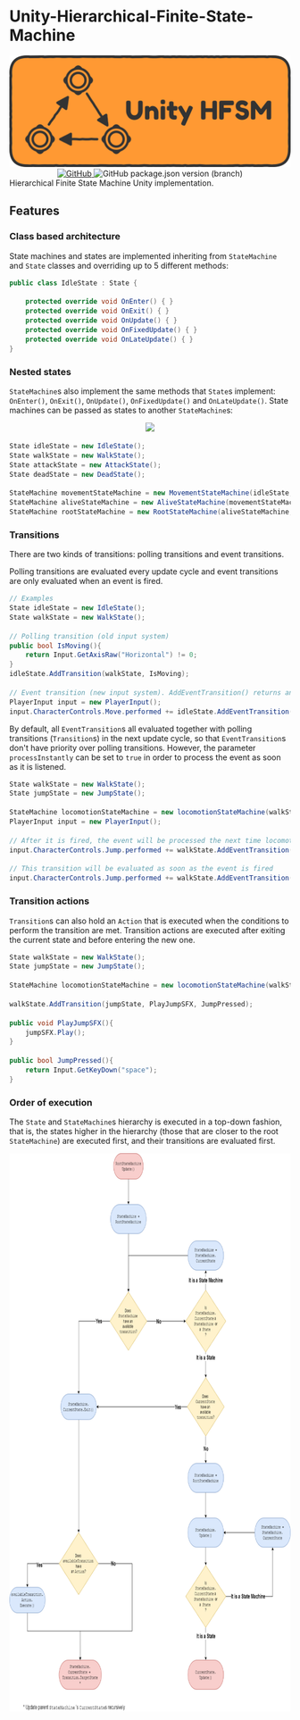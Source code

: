 # Unity-Hierarchical-Finite-State-Machine

<div align="center">
	<img src="Documentation~/Logo.png"  height="200" />
	<br/>
	<a href = "https://github.com/AlexBlackfrost/Unity-Hierarchical-Finite-State-Machine/blob/main/LICENSE">
		<img alt="GitHub" src="https://img.shields.io/github/license/alexblackfrost/unity-hierarchical-finite-state-machine">
	</a>
	<img alt="GitHub package.json version (branch)" src="https://img.shields.io/github/package-json/v/alexblackfrost/unity-hierarchical-finite-state-machine/main">
</div>	
Hierarchical Finite State Machine Unity implementation.

## Features
### Class based architecture
State machines and states are implemented inheriting from ```StateMachine``` and ```State``` classes and overriding up to 5 different methods:
```cs
public class IdleState : State {

	protected override void OnEnter() { }
	protected override void OnExit() { }
	protected override void OnUpdate() { }
	protected override void OnFixedUpdate() { }
	protected override void OnLateUpdate() { }
}
```

### Nested states
```StateMachine```s also implement the same methods that ```State```s implement: ```OnEnter()```, ```OnExit()```, ```OnUpdate()```, ```OnFixedUpdate()``` and
```OnLateUpdate()```. State machines can be passed as states to another ```StateMachine```s:
<div align="center">
	<img src="Documentation~/ExampleStateMachine.png" height="200" />
</div>

```cs
State idleState = new IdleState();
State walkState = new WalkState();
State attackState = new AttackState();
State deadState = new DeadState();

StateMachine movementStateMachine = new MovementStateMachine(idleState, walkState);
StateMachine aliveStateMachine = new AliveStateMachine(movementStateMachine, attackState);
StateMachine rootStateMachine = new RootStateMachine(aliveStateMachine, deadState);
```

### Transitions
There are two kinds of transitions: polling transitions and event transitions.

Polling transitions are evaluated every update cycle and event transitions are only evaluated when an event is fired.
```cs
// Examples
State idleState = new IdleState();
State walkState = new WalkState();

// Polling transition (old input system)
public bool IsMoving(){
	return Input.GetAxisRaw("Horizontal") != 0;
}
idleState.AddTransition(walkState, IsMoving);

// Event transition (new input system). AddEventTransition() returns an event listener that must be subscribed to an Action.
PlayerInput input = new PlayerInput();
input.CharacterControls.Move.performed += idleState.AddEventTransition(walkState);

```

By default, all ```EventTransition```s all evaluated together with polling transitions (```Transition```s) in the next update cycle,
so that ```EventTransition```s don't have priority over polling transitions. However, the parameter ```processInstantly``` can be set to ```true``` in order
to process the event as soon as it is listened. 

```cs
State walkState = new WalkState();
State jumpState = new JumpState();

StateMachine locomotionStateMachine = new locomotionStateMachine(walkState, jumpState);
PlayerInput input = new PlayerInput();

// After it is fired, the event will be processed the next time locomotionStateMachine.Update() is called.
input.CharacterControls.Jump.performed += walkState.AddEventTransition(jumpState, () => { return this.IsGrounded(); });

// This transition will be evaluated as soon as the event is fired
input.CharacterControls.Jump.performed += walkState.AddEventTransition(jumpState, true, () => { return this.IsGrounded(); });

```

### Transition actions
```Transition```s can also hold an ```Action``` that is executed when the conditions to perform the transition are met. Transition actions
are executed after exiting the current state and before entering the new one.

```cs
State walkState = new WalkState();
State jumpState = new JumpState();

StateMachine locomotionStateMachine = new locomotionStateMachine(walkState, jumpState);

walkState.AddTransition(jumpState, PlayJumpSFX, JumpPressed);

public void PlayJumpSFX(){
	jumpSFX.Play();
}

public bool JumpPressed(){
	return Input.GetKeyDown("space");
}


```

### Order of execution
The ```State``` and ```StateMachine```s hierarchy is executed in a top-down fashion, that is, the states higher in the hierarchy (those that are closer
to the root ```StateMachine```) are executed first, and their transitions are evaluated first.
<div align="center">
	<img src="Documentation~/Flowchart.png" height="1000" />
</div>